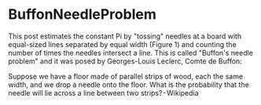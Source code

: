 # BuffonNeedleProblem
This post estimates the constant Pi by "tossing" needles at a board with equal-sized lines separated by equal width (Figure 1) and counting the number of times the needles intersect a line. This is called "Buffon's needle problem" and it was posed by Georges-Louis Leclerc, Comte de Buffon: 

Suppose we have a floor made of parallel strips of wood, each the same width, and we drop a needle onto the floor. What is the probability that the needle will lie across a line between two strips? - Wikipedia
